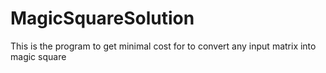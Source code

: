 # MagicSquareSolution
This is the program to get minimal cost for to convert any input matrix into magic square
